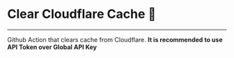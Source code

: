 # Clear Cloudflare Cache 🧹
---

Github Action that clears cache from Cloudflare. **It is recommended to use API Token over Global API Key**
